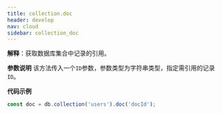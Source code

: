 ```yaml
---
title: collection.doc
header: develop
nav: cloud
sidebar: collection_doc
---
```



**解释**：获取数据库集合中记录的引用。

**参数说明**
该方法传入一个`ID`参数，参数类型为字符串类型，指定需引用的记录`ID`。



**代码示例**

```js
const doc = db.collection('users').doc('docId');
```

